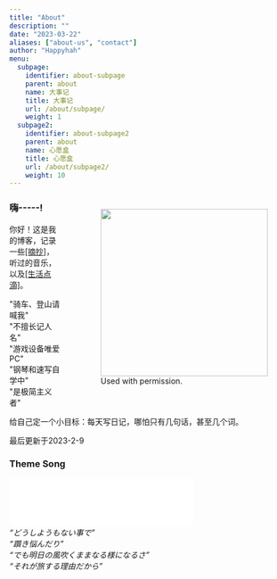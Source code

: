 ```yaml
---
title: "About"
description: ""
date: "2023-03-22"
aliases: ["about-us", "contact"]
author: "Happyhah"
menu:
  subpage:
    identifier: about-subpage
    parent: about
    name: 大事记
    title: 大事记
    url: /about/subpage/
    weight: 1
  subpage2:
    identifier: about-subpage2
    parent: about
    name: 心愿盒
    title: 心愿盒
    url: /about/subpage2/
    weight: 10
---
```


<div style="float:right; margin:10px 0 10px 30px;">
  <figure>
    <img src="https://images.unsplash.com/photo-1509909756405-be0199881695?ixlib=rb-4.0.3&ixid=MnwxMjA3fDB8MHxwaG90by1wYWdlfHx8fGVufDB8fHx8&auto=format&fit=crop&w=870&q=80" style="width: 300px;" />
    <figcaption> Used with permission.</figcaption>
  </figure>
</div>

### 嗨-----!

<div>
<p>你好！这是我的博客，记录一些<a href="https://godpen.bearblog.dev">[摘抄]</a>，听过的音乐，以及<a href="https://iris.to/happyhah">[生活点滴]</a>。</p>
<p>
"骑车、登山请喊我"
<br>
"不擅长记人名"
<br>
"游戏设备唯爱 PC"
<br>
"钢琴和速写自学中"
<br>
"是极简主义者"
</p>
</div>

<div>
<p>给自己定一个小目标：每天写日记，哪怕只有几句话，甚至几个词。</p>
<p>最后更新于2023-2-9</p>
</div>

### Theme Song

<div>
<iframe frameborder="no" border="0" marginwidth="0" marginheight="0" width=330 height=86 src="//music.163.com/outchain/player?type=2&id=30394746&auto=0&height=66"></iframe>
<figcaption>
    <em>
        “どうしようもない事で”
        <br>
        “躓き悩んだり”
        <br>
        “でも明日の風吹くままなる様になるさ”
        <br>
        “それが旅する理由だから”
    </em>
</figcaption>
</div>
